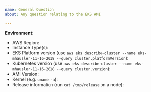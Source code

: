 ```yaml
---
name: General Question
about: Any question relating to the EKS AMI

---
```


<!-- Please use this template for asking a question and provide as much info as possible. Please also search for existing open and closed issues that may answer your question. Thanks!-->

**Environment**:
- AWS Region:
- Instance Type(s):
- EKS Platform version (use `aws eks describe-cluster --name eks-mhausler-11-16-2018 --query cluster.platformVersion`):
- Kubernetes version (use `aws eks describe-cluster --name eks-mhausler-11-16-2018 --query cluster.version`):
- AMI Version:
- Kernel (e.g. `uname -a`):
- Release information (run `cat /tmp/release` on a node):
<!-- Put release info in the triple backticks below-->
```
```
